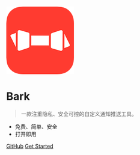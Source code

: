![logo](_media/Icon.png)

# Bark <small></small>

> 一款注重隐私、安全可控的自定义通知推送工具。

- 免费、简单、安全
- 打开即用

[GitHub](https://github.com/finb/bark)
[Get Started](#bark)
